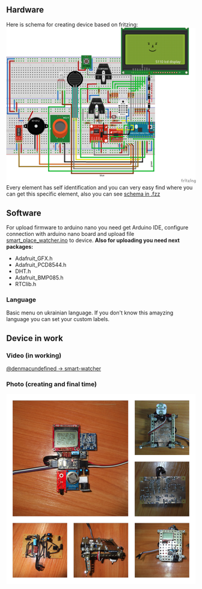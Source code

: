 ## Hardware
Here is schema for creating device based on fritzing:
![smart-watcher](/maket.png)
Every element has self identification and you can very easy find where you can get this specific element, also you can see [schema in .fzz](/maket.fzz)

## Software
For upload firmware to arduino nano you need get Arduino IDE, configure connection with arduino nano board and upload file [smart_place_watcher.ino](smart_place_watcher/smart_place_watcher.ino) to device.
**Also for uploading you need next packages:**
* Adafruit_GFX.h
* Adafruit_PCD8544.h
* DHT.h
* Adafruit_BMP085.h
* RTClib.h

### Language
Basic menu on ukrainian language. If you don't know this amayzing language you can set your custom labels.

## Device in work
### Video (in working)
[@denmacundefined -> smart-watcher](https://www.instagram.com/p/BB51P2mobBkVvh-rVULdKUSqMBvu1-GBIct9Zo0/?igshid=jvuxkgrlvncv)

### Photo (creating and final time)
![smart-watcher](/smart-watcher.png)
